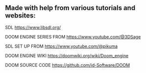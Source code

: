 ## Made with help from various tutorials and websites:

SDL https://www.libsdl.org/

DOOM ENGINE SERIES FROM https://www.youtube.com/@3DSage

SDL SET UP FROM https://www.youtube.com/@pikuma

DOOM ENGINE WIKI https://doomwiki.org/wiki/Doom_engine

DOOM SOURCE CODE https://github.com/id-Software/DOOM